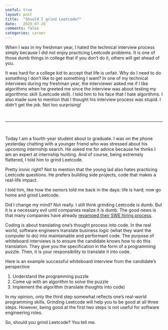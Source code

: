 ```yaml
---
useful: true
layout: post
title:  "Should I grind Leetcode?"
date:   2020-07-28
comments: false
categories: career
---
```


When I was in my freshman year, I hated the technical interview process simply
because I did not enjoy practicing Leetcode problems. It is one of those dumb
things in college that if you don’t do it, others will get ahead of you.

It was hard for a college kid to accept that life is unfair. Why do I need to do
something I don’t like to get something I want? In one of my technical
interviews during my freshman year, the interviewer asked me if I like
algorithms when he greeted me since the interview was about testing my
algorithmic skill (Leetcode skill). I told him to his face that I hate
algorithms. I also made sure to mention that I thought his interview process was
stupid. I didn’t get the job. Not too surprising!

<br/>

---

<br/>

Today I am a fourth-year student about to graduate. I was on the phone yesterday
chatting with a younger friend who was stressed about his upcoming internship
search. He asked me for advice because he thinks I am an expert at internship
hunting. And of course, being extremely flattered, I told him to grind Leetcode.

Pretty ironic right? Not to mention that the young lad also hates practicing
Leetcode questions. He prefers building side projects, code that makes a
real-life impact.

I told him, like how the seniors told me back in the days: life is hard; now go
home and grind Leetcode.

Did I change my mind? Not really. I still think grinding Leetcode is dumb. But
it is a necessary evil until companies realize it is dumb. The good news is that
many companies have already [revamped their SWE hiring
process](https://github.com/poteto/hiring-without-whiteboards).

Coding is about translating one’s thought process into code. In the real world,
software engineers translate business logic (what they want the computer to do)
into maintainable and performant code. The purpose of whiteboard interviews is
to ensure the candidate knows how to do this translation. They give you the
specification in the form of a programming puzzle. Then, it is your
responsibility to translate it into code.

Here is an example successful whiteboard interview from the candidate’s
perspective
1. Understand the programming puzzle
2. Come up with an algorithm to solve the puzzle
3. Implement the algorithm (translate thoughts into code)

In my opinion, only the third step somewhat reflects one’s real-world
programming skills. Grinding Leetcode will help you to be good at all three
steps. However, being good at the first two steps is not useful for software
engineering roles.

So, should you grind Leetcode? You tell me.

